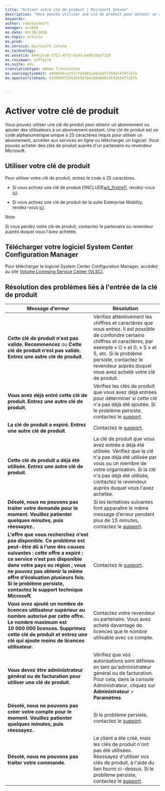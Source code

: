 ```yaml
---
title: "Activer votre clé de produit | Microsoft Intune"
description: "Vous pouvez utiliser une clé de produit pour obtenir un abonnement Intune ou ajouter des utilisateurs à un abonnement existant."
keywords: 
author: robstackmsft
manager: arob98
ms.date: 04/28/2016
ms.topic: article
ms.prod: 
ms.service: microsoft-intune
ms.technology: 
ms.assetid: 844c2ca8-2721-4f72-b1dd-be9b1da1f220
ms.reviewer: jeffgilb
ms.suite: ems
translationtype: Human Translation
ms.sourcegitcommit: a409d36c1c5fcfd3d81ce0cbdf1f69af4747157a
ms.openlocfilehash: 839550751563b5507becb0d8d019fd163af718f5


---
```


# Activer votre clé de produit
Vous pouvez utiliser une clé de produit pour obtenir un abonnement ou ajouter des utilisateurs à un abonnement existant. Une clé de produit est un code alphanumérique unique à 25 caractères requis pour utiliser un abonnement, accéder aux services en ligne ou télécharger un logiciel. Vous pouvez acheter des clés de produit auprès d'un partenaire ou revendeur Microsoft.

## Utiliser votre clé de produit
Pour utiliser votre clé de produit, entrez le code à 25 caractères.

-   Si vous activez une clé de produit [!INCLUDE[wit_firstref](./includes/wit_firstref_md.md)], rendez-vous [ici](https://account.manage.microsoft.com/commerce/productkeystart.aspx).

-   Si vous activez une clé de produit de la suite Enterprise Mobility, rendez-vous [ici](http://www.microsoft.com/ems/open).

> [!NOTE]
> Si vous perdez votre clé de produit, contactez le partenaire ou revendeur auprès duquel vous l'avez achetée.

## Télécharger votre logiciel System Center Configuration Manager
Pour télécharger le logiciel System Center Configuration Manager, accédez au site [Volume Licensing Service Center (VLSC)](http://go.microsoft.com/fwlink/?LinkID=232300).

## Résolution des problèmes liés à l'entrée de la clé de produit

|Message d’erreur|Résolution|
|-----------------|--------------|
|**Cette clé de produit n'est pas valide. Recommencez** ou **Cette clé de produit n’est pas valide. Entrez une autre clé de produit**.|Vérifiez attentivement les chiffres et caractères que vous entrez. Il est possible de confondre certains chiffres et caractères, par exemple « O » et 0, « S » et 5, etc. Si le problème persiste, contactez le revendeur auprès duquel vous avez acheté votre clé de produit.|
|**Vous avez déjà entré cette clé de produit. Entrez une autre clé de produit**.|Vérifiez les clés de produit que vous avez déjà entrées pour déterminer si cette clé n'a pas déjà été ajoutée. Si le problème persiste, contactez le [support](http://go.microsoft.com/fwlink/?LinkID=394189).|
|**La clé de produit a expiré. Entrez une autre clé de produit**.|Contactez le [support](http://go.microsoft.com/fwlink/?LinkID=394189).|
|**Cette clé de produit a déjà été utilisée. Entrez une autre clé de produit**.|La clé de produit que vous avez entrée a déjà été utilisée. Vérifiez que la clé n'a pas déjà été utilisée par vous ou un membre de votre organisation. Si la clé n'a pas déjà été utilisée, contactez le revendeur auprès duquel vous l'avez achetée.|
|**Désolé, nous ne pouvons pas traiter votre demande pour le moment. Veuillez patienter quelques minutes, puis réessayez.**.|Si les tentatives suivantes font apparaître le même message d’erreur pendant plus de 15 minutes, contactez le [support](http://go.microsoft.com/fwlink/?LinkID=394189).|
|**L'offre que vous recherchez n'est pas disponible. Ce problème est peut-être dû à l’une des causes suivantes : cette offre a expiré ; ce service n’est pas disponible dans votre pays ou région ; vous ne pouvez pas obtenir la même offre d’évaluation plusieurs fois. Si le problème persiste, contactez le support technique Microsoft**.|Contactez le [support](http://go.microsoft.com/fwlink/?LinkID=394189).|
|**Vous avez ajouté un nombre de licences utilisateur supérieur au nombre autorisé par cette offre. Le nombre maximum est 10 000 000 licences. Supprimez cette clé de produit et entrez une clé qui ajoute moins de licences utilisateur**.|Contactez votre revendeur ou partenaire. Vous avez acheté davantage de licences que le nombre utilisable avec ce compte.|
|**Vous devez être administrateur général ou de facturation pour utiliser une clé de produit**.|Vérifiez que vos autorisations sont définies en tant qu'administrateur général ou de facturation. Pour cela, dans la console Administrateur, cliquez sur **Administrateur** &gt; **Paramètres**.|
|**Désolé, nous ne pouvons pas créer votre compte pour le moment. Veuillez patienter quelques minutes, puis réessayez.**.|Si le problème persiste, contactez le [support](http://go.microsoft.com/fwlink/?LinkID=394189).|
|**Désolé, nous ne pouvons pas traiter votre commande**.|Le client a été créé, mais les clés de produit n'ont pas été utilisées. Réessayez d'utiliser vos clés de produit, à l'aide du lien fourni ci-dessus. Si le problème persiste, contactez le [support](http://go.microsoft.com/fwlink/?LinkID=394189).|



<!--HONumber=Jul16_HO3-->


